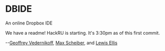 DBIDE
======

An online Dropbox IDE

We have a readme! HackRU is starting. It's 3:30pm as of this first commit.

--[Geoffrey Vedernikoff](http://twitter.com/yefim323), [Max Scheiber](http://twitter.com/maxscheiber), and [Lewis Ellis](http://twitter.com/LewisJEllis)